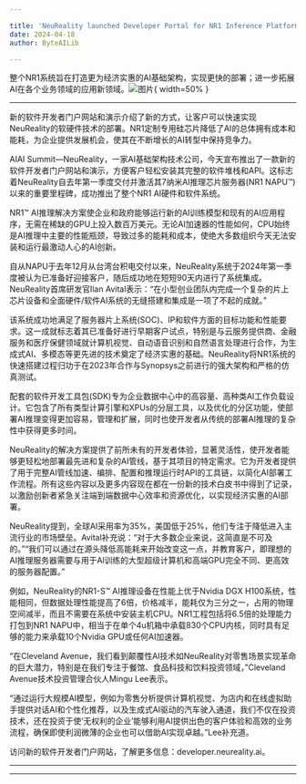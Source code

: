 ```yaml
---

title: 'NeuReality launched Developer Portal for NR1 Inference Platform'
date: 2024-04-18
author: ByteAILib

---
```


整个NR1系统旨在打造更为经济实惠的AI基础架构，实现更快的部署；进一步拓展AI在各个业务领域的应用新领域。![图片](https://ai-techpark.com/wp-content/uploads/2020/06/Buyer-Guide-500x281-1.jpg){ width=50% }

---
新的软件开发者门户网站和演示介绍了新的方式，让客户可以快速实现NeuReality的软硬件技术的部署。NR1定制专用硅芯片降低了AI的总体拥有成本和能耗，为企业提供发展机会，使其在不断增长的AI转型中保持竞争力。

AIAI Summit—NeuReality，一家AI基础架构技术公司，今天宣布推出了一款新的软件开发者门户网站和演示，方便客户轻松安装其完整的软件堆栈和API。这标志着NeuReality自去年第一季度交付并激活其7纳米AI推理芯片服务器(NR1 NAPU™)以来的重要里程碑，成功推出了整个NR1 AI硬件和软件系统。

NR1™ AI推理解决方案使企业和政府能够运行新的AI训练模型和现有的AI应用程序，无需在稀缺的GPU上投入数百万美元。无论AI加速器的性能如何，CPU始终是AI推理中主要的性能瓶颈，导致过多的能耗和成本，使绝大多数组织今天无法安装和运行最激动人心的AI创新。

自从NAPU于去年12月从台湾台积电交付以来，NeuReality系统于2024年第一季度被认为已准备好迎接客户，随后成功地在短短90天内进行了系统集成。NeuReality首席研发官Ilan Avital表示：“在小型创业团队内完成一个复杂的片上芯片设备和全面硬件/软件AI系统的无缝搭建和集成是一项了不起的成就。”

该系统成功地满足了服务器片上系统(SOC)、IP和软件方面的目标功能和性能要求。这一成就标志着其已准备好进行早期客户试点，特别是与云服务提供商、金融服务和医疗保健领域就计算机视觉、自动语音识别和自然语言处理进行合作，为生成式AI、多模态等更先进的技术奠定了经济实惠的基础。NeuReality将NR1系统的快速搭建过程归功于在2023年合作与Synopsys之前进行的强大架构和严格的仿真测试。

配套的软件开发工具包(SDK)专为企业数据中心中的高容量、高种类AI工作负载设计。它包含了所有类型计算引擎和XPUs的分层工具，以及优化的分区功能，使部署AI推理变得更加容易，管理和扩展，同时也使开发者从传统的部署AI推理的复杂性中获得更多时间。

NeuReality的解决方案提供了前所未有的开发者体验，显著灵活性，使开发者能够更轻松地部署最先进和复杂的AI管线，基于其项目的特定需求。它为开发者提供了用于完整AI管线加速、编排、配置和推理运行时API的工具链，以简化AI部署工作流程。所有这些内容以及更多内容现在都在一份新的技术白皮书中得到了记录，以激励创新者紧急关注端到端数据中心效率和资源优化，以实现经济实惠的AI部署。

NeuReality提到，全球AI采用率为35%，美国低于25%，他们专注于降低进入主流行业的市场壁垒。Avital补充说：“对于大多数企业来说，这简直是不可及的。”“我们可以通过在源头降低高能耗来开始改变这一点，并教育客户，即理想的AI推理服务器需要与用于AI训练的大型超级计算机和高端GPU完全不同、更高效的服务器配置。”

例如，NeuReality的NR1-S™ AI推理设备在性能上优于Nvidia DGX H100系统，性能相同，但数据处理性能提高了6倍，价格减半，能耗仅为三分之一，占用的物理空间减半，而且不需要在系统中安装主机CPU。NR1工程包括将6.5倍的处理能力打包到NR1 NAPU中，相当于在单个4u机箱中承载830个CPU内核，同时具有足够的能力来承载10个Nvidia GPU或任何AI加速器。

“在Cleveland Avenue，我们看到颠覆性AI技术如NeuReality对零售场景实现革命的巨大潜力，特别是在我们专注于餐馆、食品科技和饮料投资领域，”Cleveland Avenue技术投资管理合伙人Mingu Lee表示。

“通过运行大规模AI模型，例如为零售分析提供计算机视觉、为店内和在线虚拟助手提供对话AI和个性化推荐，以及生成式AI驱动的汽车驶入通道，我们不仅在投资技术，还在投资于使‘无权利的企业’能够利用AI提供出色的客户体验和高效的业务流程，确保即使利润微薄的企业也可以借助AI实现卓越。”Lee补充道。

访问新的软件开发者门户网站，了解更多信息：developer.neureality.ai。

---
---
